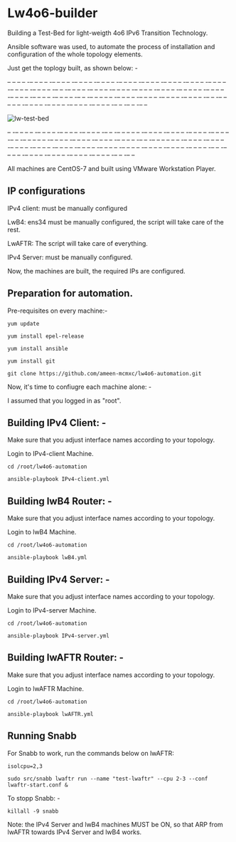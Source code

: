 # Lw4o6-builder

Building a Test-Bed for light-weigth 4o6 IPv6 Transition Technology.

Ansible software was used, to automate the process of installation and configuration of the whole topology elements.

Just get the toplogy built, as shown below: -


– – – – -– – – – -– – – – -– – – – -– – – – -– – – – -– – – – -– – – – -– – – – -– – – – -– – – – -– – – – -– – -– – – – -– – – – -– – – – -– – – – -– – – – -– – – – – -– – – – -– – – – -– – – – -– – – – -– – -– – – – – -– – – – -– – – – -– – – – -– – – – -– – -– – – – – -– – – – -– – – – -– – – – -– – – – -– – -– – -– –



![lw-test-bed](https://github.com/ameen-mcmxc/lw4o6-automation/assets/45686881/cf608106-2438-49da-85ad-946c32ae7090)


– -– – – – -– – – – -– – – – -– – – – -– – -– – – – – -– – – – -– – – – -– – – – -– – – – -– – -– – – – – -– – – – -– – – – -– – – – -– – – – -– – -– –
– – – – -– – – – -– – – – -– – – – -– – – – -– – – – -– – – – -– – – – -– – – – -– – – – -– – – – -– – – – -– – -– – – – -– – – – -– – – – -– – – – -– – – – -– – -– –


All machines are CentOS-7 and built using VMware Workstation Player.


## IP configurations

IPv4 client: must be manually configured

LwB4: ens34 must be manually configured, the script will take care of the rest.

LwAFTR: The script will take care of everything.

IPv4 Server: must be manually configured.


Now, the machines are built, the required IPs are configured.

## Preparation for automation.

Pre-requisites on every machine:-


``
yum update
``

``
yum install epel-release
``

``
yum install ansible
``

``
yum install git
``

``
git clone https://github.com/ameen-mcmxc/lw4o6-automation.git
``

Now, it's time to confiugre each machine alone: -

I assumed that you logged in as "root".


## Building IPv4 Client: -

Make sure that you adjust interface names according to your topology.

Login to IPv4-client Machine.

``
cd /root/lw4o6-automation
``

``
ansible-playbook IPv4-client.yml
``

## Building lwB4 Router: -

Make sure that you adjust interface names according to your topology.

Login to lwB4 Machine.

``
cd /root/lw4o6-automation
``

``
ansible-playbook lwB4.yml
``

## Building IPv4 Server: -

Make sure that you adjust interface names according to your topology.

Login to IPv4-server Machine.

``
cd /root/lw4o6-automation
``

``
ansible-playbook IPv4-server.yml
``


## Building lwAFTR Router: -

Make sure that you adjust interface names according to your topology.

Login to lwAFTR Machine.

``
cd /root/lw4o6-automation
``

``
ansible-playbook lwAFTR.yml
``

## Running Snabb

For Snabb to work, run the commands below on lwAFTR: 

``
isolcpu=2,3
``

``
sudo src/snabb lwaftr run --name "test-lwaftr" --cpu 2-3 --conf lwaftr-start.conf &
``

To stopp Snabb: -

``
killall -9 snabb
``


Note: the IPv4 Server and lwB4 machines MUST be ON, so that ARP from lwAFTR towards IPv4 Server and lwB4 works.

